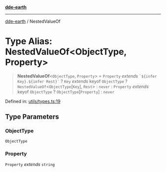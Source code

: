 [**dde-earth**](../README.md)

***

[dde-earth](../globals.md) / NestedValueOf

# Type Alias: NestedValueOf\<ObjectType, Property\>

> **NestedValueOf**\<`ObjectType`, `Property`\> = `Property` *extends* `` `${infer Key}.${infer Rest}` `` ? `Key` *extends* keyof `ObjectType` ? `NestedValueOf`\<`ObjectType`\[`Key`\], `Rest`\> : `never` : `Property` *extends* keyof `ObjectType` ? `ObjectType`\[`Property`\] : `never`

Defined in: [utils/types.ts:19](https://github.com/dde-platform/dde-earth/blob/71bf8cd183d78890e103803e0d8bb92050729fda/packages/dde-earth/src/utils/types.ts#L19)

## Type Parameters

### ObjectType

`ObjectType`

### Property

`Property` *extends* `string`
